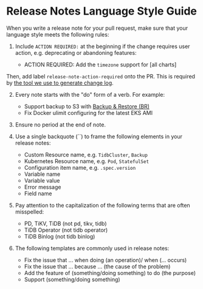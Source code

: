 # Release Notes Language Style Guide

When you write a release note for your pull request, make sure that your language style meets the following rules:

1. Include `ACTION REQUIRED:` at the beginning if the change requires user action, e.g. deprecating or abandoning features:

    - ACTION REQUIRED: Add the `timezone` support for [all charts]

  Then, add label `release-note-action-required` onto the PR. This is required
  by [the tool we use to generate change log](generate-changelog.md).

2. Every note starts with the "do" form of a verb. For example:

    - Support backup to S3 with [Backup & Restore (BR)](https://github.com/pingcap/br)
    - Fix Docker ulimit configuring for the latest EKS AMI

3. Ensure no period at the end of note.

4. Use a single backquote (``) to frame the following elements in your release notes:

    - Custom Resource name, e.g. `TidbCluster`, `Backup`
    - Kubernetes Resource name, e.g. `Pod`, `StatefulSet`
    - Configuration item name, e.g. `.spec.version`
    - Variable name
    - Variable value
    - Error message
    - Field name
  
5. Pay attention to the capitalization of the following terms that are often misspelled:

    - PD, TiKV, TiDB (not pd, tikv, tidb)
    - TiDB Operator (not tidb operator)
    - TiDB Binlog (not tidb binlog)

6. The following templates are commonly used in release notes:

    - Fix the issue that ... when doing (an operation)/ when (... occurs)
    - Fix the issue that ... because ... (the cause of the problem)
    - Add the feature of (something/doing something) to do (the purpose)
    - Support (something/doing something)
